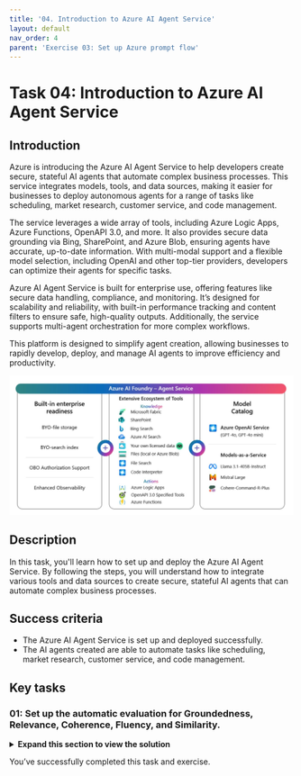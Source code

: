```yaml
---
title: '04. Introduction to Azure AI Agent Service'
layout: default
nav_order: 4
parent: 'Exercise 03: Set up Azure prompt flow'
---
```


# Task 04: Introduction to Azure AI Agent Service


## Introduction

Azure is introducing the Azure AI Agent Service to help developers create secure, stateful AI agents that automate complex business processes. This service integrates models, tools, and data sources, making it easier for businesses to deploy autonomous agents for a range of tasks like scheduling, market research, customer service, and code management.

The service leverages a wide array of tools, including Azure Logic Apps, Azure Functions, OpenAPI 3.0, and more. It also provides secure data grounding via Bing, SharePoint, and Azure Blob, ensuring agents have accurate, up-to-date information. With multi-modal support and a flexible model selection, including OpenAI and other top-tier providers, developers can optimize their agents for specific tasks.

Azure AI Agent Service is built for enterprise use, offering features like secure data handling, compliance, and monitoring. It’s designed for scalability and reliability, with built-in performance tracking and content filters to ensure safe, high-quality outputs. Additionally, the service supports multi-agent orchestration for more complex workflows.

This platform is designed to simplify agent creation, allowing businesses to rapidly develop, deploy, and manage AI agents to improve efficiency and productivity.

![r10bithw.jpg](../media/r10bithw.jpg)

## Description

In this task, you'll learn how to set up and deploy the Azure AI Agent Service. By following the steps, you will understand how to integrate various tools and data sources to create secure, stateful AI agents that can automate complex business processes.

## Success criteria

- The Azure AI Agent Service is set up and deployed successfully.
- The AI agents created are able to automate tasks like scheduling, market research, customer service, and code management.

## Key tasks

### 01: Set up the automatic evaluation for Groundedness, Relevance, Coherence, Fluency, and Similarity.

<details markdown="block">
<summary><strong>Expand this section to view the solution</strong></summary>

1. From the **project1** page, select **Models + endpoints** from the left menu.

1. Select **+ Deploy model**, then select **Deploy base model**.

1. Select the **gpt-4o** model, then select **Confirm**.

   ![2zsc4666.jpg](../media/2zsc4666.jpg)

1. Set the **Deployment type** to **Standard**, set the **Tokens per Minute Rate Limit** to **250K**, then select **Deploy**.

   ![5cdslt8t.jpg](../media/5cdslt8t.jpg)

1. Switch to the tab with Azure portal.

1. In the search bar at the top, search for **bing** and then select **Bing Resources**.

   ![r6i71ry9.jpg](../media/r6i71ry9.jpg)

1. From the **Bing Resources** page, select **+ Add**, then select **+ Grounding with Bing Search**.

1. On the **Create a Grounding with Bing Search resource** page, select your resource group and pricing tier. Give it a name of **bingsrch** and select **Review + Create**, then select **Create**.

   ![87zy60at.jpg](../media/87zy60at.jpg)

1. Return to the tab with the Azure AI model deployment and select **Agents** from the left menu.

1. Under **Model deployments**, select **gpt-4o** then select **Next**.

    ![2dao4f9z.jpg](../media/2dao4f9z.jpg)

    {: .important }
    > This will create a new agent using the specified model.

1. Select the agent to open the **Setup** pane.

1. In the **Instructions** field of the **Setup** pane, enter the following:

    ```
    Understand User Query:
    Analyze the user's query to identify if it requires real-time information (e.g., weather, date, news).
    
    Use Bing Search Tool for Real-Time Data:
    If the query involves up-to-date information, use the Bing Search tool to retrieve relevant data.
    
    Craft a Clear, Concise Response:
    Extract the relevant information (e.g., temperature, news) and provide the answer in a simple and direct way.
    
    Ask for Clarification if Needed:
    If the query is vague or missing details (e.g., location for weather), ask the user for more information.
    ```

1. Under **Knowledge** in the **Setup** pane, select **+ Add**, then select **Grounding with Bing Search**.

1. Select the **bingsrch** connection, then select **Connect**.

    ![k8ea3kr6.jpg](../media/k8ea3kr6.jpg)

    {: .important }
    > The **Knowledge** section allows you to specify the source of information for the agent. In this case, we’re using the **Grounding with Bing Search** service to retrieve up-to-date information from external sources, beyond our local dataset. You can also set the source to a pre-existing search index or local data. If you want the agent to be able to retrieve both local and web-based results, you can add a connection for each.

1. Under **Actions** in the **Setup** pane, select **+ Add**, then select **Code interpreter**.

1. On the **Add code interpreter action** page, select **Select local files** and then select the **products.xlsx** file created earlier.

1. Select **Upload and Save**.

    ![9o8g2ha9.jpg](../media/9o8g2ha9.jpg)

    {: .important }
    > The **Actions** section allows you to specify additional tasks for the agent beyond simple data retrieval. The **Code interpreter** tool can be used for tasks like performing calculations or creating visualizations from your data.

1. From the upper right of the **Setup** pane, select **Try in playground**.

1. In the **Agents playground** chat, enter **What is today's date?**

  ![d428zjgk.jpg](../media/d428zjgk.jpg)

  {: .important }
  > The gpt-4o model doesn’t have direct access to the current date. However, by using tools like Bing Search and the Code interpreter, the agent can retrieve up-to-date information for time-sensitive queries.

</details>

You’ve successfully completed this task and exercise.
